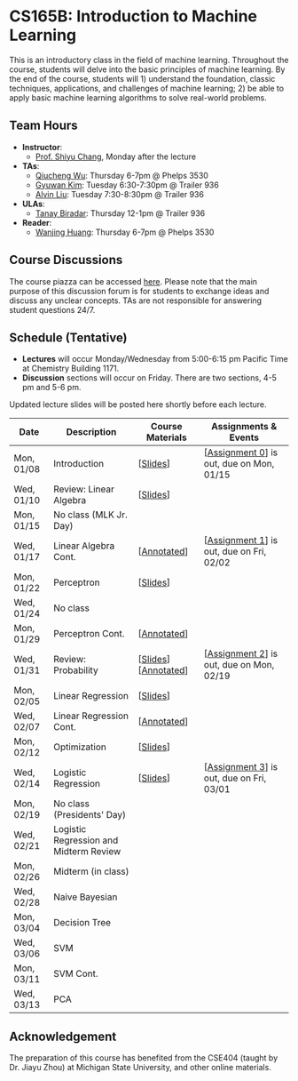 # CS165B: Introduction to Machine Learning

This is an introductory class in the field of machine learning. Throughout the course, students will delve into the basic principles of machine learning. By the end of the course, students will 1) understand the foundation, classic techniques, applications, and challenges of machine learning; 2) be able to apply basic machine learning algorithms to solve real-world problems.

## Team Hours
- **Instructor**: 
	- [Prof. Shiyu Chang](https://code-terminator.github.io/), Monday after the lecture
- **TAs**:
	- [Qiucheng Wu](https://wuqiuche.github.io): Thursday 6-7pm @ Phelps 3530
	- [Gyuwan Kim](https://gyuwankim.github.io/): Tuesday 6:30-7:30pm @ Trailer 936
	- [Alvin Liu](): Tuesday 7:30-8:30pm @ Trailer 936
- **ULAs**:
	- [Tanay Biradar](https://tanaybiradar.com): Thursday 12-1pm @ Trailer 936
- **Reader**:
	- [Wanjing Huang](): Thursday 6-7pm @ Phelps 3530 


## Course Discussions

The course piazza can be accessed [here](https://piazza.com/ucsb/winter2024/cs165b). Please note that the main purpose of this discussion forum is for students to exchange ideas and discuss any unclear concepts.  TAs are not responsible for answering student questions 24/7.

## Schedule (Tentative)
- **Lectures** will occur Monday/Wednesday from 5:00-6:15 pm Pacific Time at Chemistry Building 1171.
- **Discussion** sections will occur on Friday.  There are two sections, 4-5 pm and 5-6 pm.

Updated lecture slides will be posted here shortly before each lecture. 

| Date         | Description               |Course Materials | Assignments & Events       |
|--------------|---------------------------|-|--------------------------------------------|
| Mon, 01/08   | Introduction              | [[Slides](https://ucsb.instructure.com/courses/18193/files?preview=2080493)]   |[[Assignment 0](https://ucsb.instructure.com/courses/18193/files/folder/Assignments?preview=2078792)] is out, due on Mon, 01/15                            |
| Wed, 01/10   | Review: Linear Algebra    | [[Slides](https://ucsb.instructure.com/courses/18193/files?preview=2093217)] |                           |
| Mon, 01/15   | No class (MLK Jr. Day)    | |                   |
| Wed, 01/17   | Linear Algebra Cont.      | [[Annotated](https://ucsb.instructure.com/courses/18193/files?preview=2129062)] |[[Assignment 1](https://ucsb.instructure.com/courses/18193/files/folder/Assignments?preview=2126629)] is out, due on Fri, 02/02                                            |
| Mon, 01/22   | Perceptron                | [[Slides](https://ucsb.instructure.com/courses/18193/files?preview=2156062)]  |                           |
| Wed, 01/24   | No class          | |                  |
| Mon, 01/29   | Perceptron Cont.       | [[Annotated](https://ucsb.instructure.com/courses/18193/files?preview=2215352)] |                                            |
| Wed, 01/31   | Review: Probability          | [[Slides](https://ucsb.instructure.com/courses/18193/files?preview=2215355)] [[Annotated](https://ucsb.instructure.com/courses/18193/files?preview=2268339)]   |[[Assignment 2](https://ucsb.instructure.com/courses/18193/files/folder/Assignments?preview=2291946)] is out, due on Mon, 02/19                         |
| Mon, 02/05   | Linear Regression | [[Slides](https://ucsb.instructure.com/courses/18193/files?preview=2248886)]  |           |
| Wed, 02/07   | Linear Regression Cont.              | [[Annotated](https://ucsb.instructure.com/courses/18193/files?preview=2268344)] |                                            |
| Mon, 02/12   | Optimization                   | [[Slides](https://ucsb.instructure.com/courses/18193/files?preview=2289724)]  |                                            |
| Wed, 02/14   | Logistic Regression       |  [[Slides](https://ucsb.instructure.com/courses/18193/files?preview=2305013)]  | [[Assignment 3](https://ucsb.instructure.com/courses/18193/files/folder/Assignments?preview=2305369)] is out, due on Fri, 03/01   | 
| Mon, 02/19   | No class (Presidents' Day)| |                                            |
| Wed, 02/21   | Logistic Regression and Midterm Review            | |                                            |
| Mon, 02/26   | Midterm (in class)             | |                                            |
| Wed, 02/28   | Naive Bayesian                       | | |
| Mon, 03/04   | Decision Tree                | |                                            |
| Wed, 03/06   | SVM                 | |                                            |
| Mon, 03/11   | SVM Cont.                | |                                            |
| Wed, 03/13   | PCA                       | |                  |

## Acknowledgement
The preparation of this course has benefited from the CSE404 (taught by Dr. Jiayu Zhou) at Michigan State University, and other online materials. 
